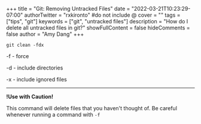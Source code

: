 +++
title = "Git: Removing Untracked Files"
date = "2022-03-21T10:23:29-07:00"
authorTwitter = "rxkironto" #do not include @
cover = ""
tags = ["tips", "git"]
keywords = ["git", "untracked files"]
description = "How do I delete all untracked files in git?"
showFullContent = false
hideComments = false
author = "Amy Dang"
+++

```
git clean -fdx
```

-f - force

-d - include directories

-x - include ignored files

---


**!Use with Caution!**

This command will delete files that you haven't thought of. Be careful whenever
running a command with `-f`
